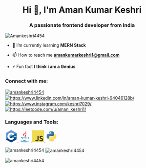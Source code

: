 <h1 align="center">Hi 👋, I'm Aman Kumar Keshri</h1>
<h3 align="center">A passionate frontend developer from India</h3>
<p align="left"> <img src="https://komarev.com/ghpvc/?username=Amankeshri4454&label=Profile%20views&color=0e75b6&style=flat" alt="Amankeshri4454" /> </p>

- 🌱 I’m currently learning **MERN Stack**

- 📫 How to reach me **amankumarkeshri1@gmail.com**

- ⚡ Fun fact **I think i am a Genius**

<h3 align="left">Connect with me:</h3>
<p align="left">
<a href="https://twitter.com/amankeshri4454" target="blank"><img align="center" src="https://raw.githubusercontent.com/rahuldkjain/github-profile-readme-generator/master/src/images/icons/Social/twitter.svg" alt="amankeshri4454" height="30" width="40" /></a>
<a href="https://linkedin.com/in/aman-kumar-keshri-64046128b/" target="blank"><img align="center" src="https://raw.githubusercontent.com/rahuldkjain/github-profile-readme-generator/master/src/images/icons/Social/linked-in-alt.svg" alt="https://www.linkedin.com/in/aman-kumar-keshri-64046128b/" height="30" width="40" /></a>
<a href="https://instagram.com/keshri7029/" target="blank"><img align="center" src="https://raw.githubusercontent.com/rahuldkjain/github-profile-readme-generator/master/src/images/icons/Social/instagram.svg" alt="https://www.instagram.com/keshri7029/" height="30" width="40" /></a>
<a href="https://www.leetcode.com/u/aman_keshri1/" target="blank"><img align="center" src="https://raw.githubusercontent.com/rahuldkjain/github-profile-readme-generator/master/src/images/icons/Social/leet-code.svg" alt="https://leetcode.com/u/aman_keshri1/" height="30" width="40" /></a>
</p>

<h3 align="left">Languages and Tools:</h3>
<p align="left"> <a href="https://www.w3schools.com/cpp/" target="_blank" rel="noreferrer"> <img src="https://raw.githubusercontent.com/devicons/devicon/master/icons/cplusplus/cplusplus-original.svg" alt="cplusplus" width="40" height="40"/> </a> <a href="https://www.java.com" target="_blank" rel="noreferrer"> <img src="https://raw.githubusercontent.com/devicons/devicon/master/icons/java/java-original.svg" alt="java" width="40" height="40"/> </a> <a href="https://developer.mozilla.org/en-US/docs/Web/JavaScript" target="_blank" rel="noreferrer"> <img src="https://raw.githubusercontent.com/devicons/devicon/master/icons/javascript/javascript-original.svg" alt="javascript" width="40" height="40"/> </a> <a href="https://www.python.org" target="_blank" rel="noreferrer"> <img src="https://raw.githubusercontent.com/devicons/devicon/master/icons/python/python-original.svg" alt="python" width="40" height="40"/> </a> </p>

<p><img align="left" src="https://github-readme-stats.vercel.app/api/top-langs?username=amankeshri4454&show_icons=true&locale=en&layout=compact" alt="amankeshri4454" /></p>

<p>&nbsp;<img align="center" src="https://github-readme-stats.vercel.app/api?username=amankeshri4454&show_icons=true&locale=en" alt="amankeshri4454" /></p>

<p><img align="center" src="https://github-readme-streak-stats.herokuapp.com/?user=amankeshri4454&" alt="amankeshri4454" /></p>
